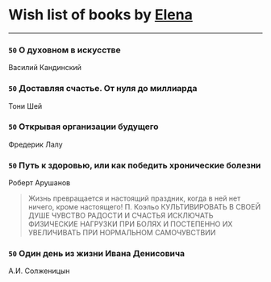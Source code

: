 # Wish list of books by [Elena](http://knigopis.com/elena)
---

### `50` О духовном в искусстве
Василий Кандинский

### `50` Доставляя счастье. От нуля до миллиарда
Тони Шей

### `50` Открывая организации будущего
Фредерик Лалу

### `50` Путь к здоровью, или как победить хронические болезни
Роберт Арушанов
> Жизнь превращается и настоящий праздник,
> когда в ней нет ничего, кроме настоящего!
> П. Коэльо
> КУЛЬТИВИРОВАТЬ В СВОЕЙ ДУШЕ ЧУВСТВО РАДОСТИ И СЧАСТЬЯ
> ИСКЛЮЧАТЬ ФИЗИЧЕСКИЕ НАГРУЗКИ ПРИ БОЛЯХ И ПОСТЕПЕННО ИХ УВЕЛИЧИВАТЬ ПРИ НОРМАЛЬНОМ САМОЧУВСТВИИ

### `50` Один день из жизни Ивана Денисовича
А.И. Солженицын

